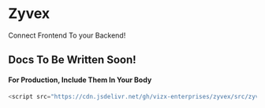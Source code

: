 # Zyvex
Connect Frontend To your Backend!
## Docs To Be Written Soon!

#### For Production, Include Them In Your Body
```javascript
<script src="https://cdn.jsdelivr.net/gh/vizx-enterprises/zyvex/src/zyvex.js><\script>
```
